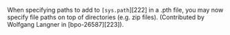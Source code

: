 When specifying paths to add to `[sys.path`][222] in a .pth file, you may now specify file paths on top of directories (e.g. zip files). (Contributed by Wolfgang Langner in [bpo-26587][223]).
